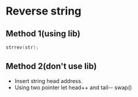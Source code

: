 # Reverse string

## Method 1(using lib)
```c
strrev(str);
```
## Method 2(don't use lib)
* Insert string head address.
* Using two pointer let head++ and tail-- swap()


